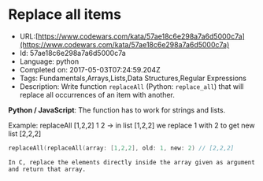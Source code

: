 # Replace all items

 - URL:[https://www.codewars.com/kata/57ae18c6e298a7a6d5000c7a](https://www.codewars.com/kata/57ae18c6e298a7a6d5000c7a)
 - Id: 57ae18c6e298a7a6d5000c7a
 - Language: python
 - Completed on: 2017-05-03T07:24:59.204Z
 - Tags: Fundamentals,Arrays,Lists,Data Structures,Regular Expressions
 - Description:
Write function `replaceAll` (Python: `replace_all`) that will replace all occurrences of an item with another.

__Python / JavaScript__: The function has to work for strings and lists.

Example: replaceAll [1,2,2] 1 2 -> in list [1,2,2] we replace 1 with 2 to get new list [2,2,2]

```swift
replaceAll(replaceAll(array: [1,2,2], old: 1, new: 2) // [2,2,2]
```

```if:c
In C, replace the elements directly inside the array given as argument and return that array.
```
